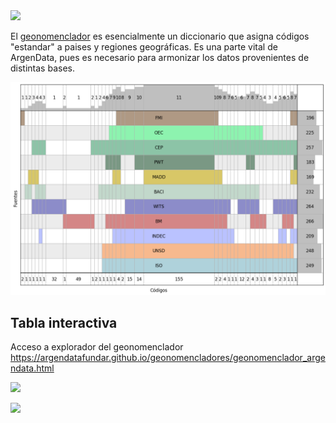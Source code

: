 <div align='left'>
<a href="https://fund.ar">
  <picture>
    <source media="(prefers-color-scheme: dark)" srcset="https://github.com/user-attachments/assets/a3add638-f86c-452f-bb1d-5dbcc20893a2">
    <source media="(prefers-color-scheme: light)" srcset="https://github.com/user-attachments/assets/90703034-ef7f-4290-8a5d-2d27c6835fc7">
    <img src="fund.ar" width="400"></img>
  </picture>
</a>
</div>

El [geonomenclador](https://docs.google.com/spreadsheets/d/1744VS5xENUg1JRCaKr1dGUr73jgP-wz27guIhHvYGbQ) es esencialmente un diccionario que asigna códigos "estandar" a paises y regiones geográficas. Es una parte vital de ArgenData, pues es necesario para armonizar los datos provenientes de distintas bases.

![geo_interseccion](./assets/supervenn.png)

## Tabla interactiva

Acceso a explorador del geonomenclador <https://argendatafundar.github.io/geonomencladores/geonomenclador_argendata.html>

[![](https://github.com/user-attachments/assets/efb26c9f-05b2-484b-8264-24b5dd2a0fd5)](https://argendatafundar.github.io/geonomencladores/geonomenclador_argendata.html)


<div>
<a href="https://fund.ar">
  <picture>
    <source media="(prefers-color-scheme: dark)" srcset="https://github.com/datos-Fundar/fundartools/assets/86327859/6ef27bf9-141f-4537-9d78-e16b80196959">
    <source media="(prefers-color-scheme: light)" srcset="https://github.com/datos-Fundar/fundartools/assets/86327859/aa8e7c72-4fad-403a-a8b9-739724b4c533">
    <img src="fund.ar"></img>
  </picture>
</a>
</div>
